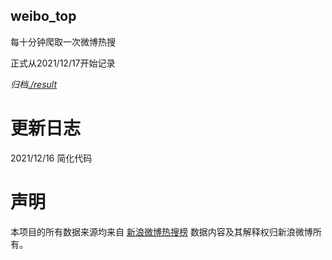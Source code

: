 weibo_top  
---
每十分钟爬取一次微博热搜  
  
正式从2021/12/17开始记录  
  
*归档[./result](./result/)*

# 更新日志  
2021/12/16  简化代码
# 声明  
本项目的所有数据来源均来自 [新浪微博热搜榜](https://s.weibo.com/top/summary) 数据内容及其解释权归新浪微博所有。
